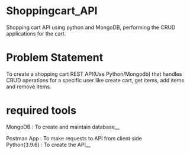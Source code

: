 # Shoppingcart_API
Shopping cart API using python and MongoDB, performing the CRUD applications for the cart.

# Problem Statement
To create a shopping cart REST API(Use Python/Mongodb) that handles CRUD operations for a specific user like create cart, get items, add items and remove items.

# required tools
MongoDB : To create and maintain database__

Postman App : To make requests to API from client side<br />
Python(3.9.6) : To create the API__








